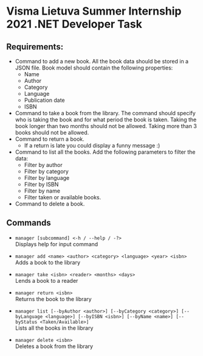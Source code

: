 # Visma Lietuva Summer Internship 2021 .NET Developer Task
## Requirements:
- Command to add a new book. All the book data should be stored in a JSON file.
Book model should contain the following properties:
  - Name
  - Author
  - Category
  - Language
  - Publication date
  - ISBN
- Command to take a book from the library. The command should specify who is taking
the book and for what period the book is taken. Taking the book longer than two
months should not be allowed. Taking more than 3 books should not be allowed.
- Command to return a book.
  - If a return is late you could display a funny message :)
- Command to list all the books. Add the following parameters to filter the data:
  - Filter by author
  - Filter by category
  - Filter by language
  - Filter by ISBN
  - Filter by name
  - Filter taken or available books.
- Command to delete a book.
## Commands

- `manager [subcommand] <-h / --help / -?>`  
Displays help for input command

- `manager add <name> <author> <category> <language> <year> <isbn>`  
Adds a book to the library
- `manager take <isbn> <reader> <months> <days>`  
Lends a book to a reader
- `manager return <isbn>`  
Returns the book to the library
- `manager list [--byAuthor <author>] [--byCategory <category>] [--byLanguage <language>] [--byISBN <isbn>] [--byName <name>] [--byStatus <Taken/Available>]`  
Lists all the books in the library
- `manager delete <isbn>`  
Deletes a book from the library
